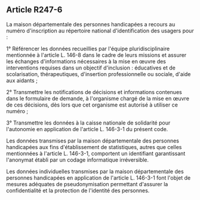 ## Article R247-6

La maison départementale des personnes handicapées a recours au numéro d'inscription au répertoire
national d'identification des usagers pour :

1° Référencer les données recueillies par l'équipe pluridisciplinaire mentionnée à l'article L. 146-8 dans
le cadre de leurs missions et assurer les échanges d'informations nécessaires à la mise en œuvre des
interventions requises dans un objectif d'inclusion : éducatives et de scolarisation, thérapeutiques, d'insertion
professionnelle ou sociale, d'aide aux aidants ;

2° Transmettre les notifications de décisions et informations contenues dans le formulaire de demande, à
l'organisme chargé de la mise en œuvre de ces décisions, dès lors que cet organisme est autorisé à utiliser ce
numéro ;

3° Transmettre les données à la caisse nationale de solidarité pour l'autonomie en application de l'article L.
146-3-1 du présent code.

Les données transmises par la maison départementale des personnes handicapées aux fins d'établissement
de statistiques, autres que celles mentionnées à l'article L. 146-3-1, comportent un identifiant garantissant
l'anonymat établi par un codage informatique irréversible.

Les données individuelles transmises par la maison départementale des personnes handicapées en application
de l'article L. 146-3-1 font l'objet de mesures adéquates de pseudonymisation permettant d'assurer la
confidentialité et la protection de l'identité des personnes.

